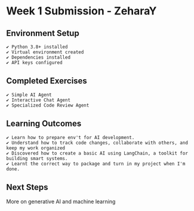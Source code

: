 # Week 1 Submission - ZeharaY

## Environment Setup
    ✔️ Python 3.8+ installed
    ✔️ Virtual environment created
    ✔️ Dependencies installed
    ✔️ API keys configured

## Completed Exercises
    ✔️ Simple AI Agent
    ✔️ Interactive Chat Agent
    ✔️ Specialized Code Review Agent


## Learning Outcomes
    ✔️ Learn how to prepare env't for AI development.
    ✔️ Understand how to track code changes, collaborate with others, and keep my work organized
    ✔️ Discovered how to create a basic AI using LangChain, a toolkit for building smart systems.
    ✔️ Learnt the correct way to package and turn in my project when I'm done.

## Next Steps
More on generative AI and machine learning